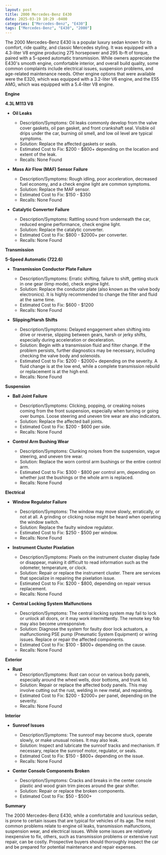 ```yaml
---
layout: post
title: 2000 Mercedes-Benz E430
date: 2025-03-19 10:29 -0400
categories: ["Mercedes-Benz", "E430"]
tags: ["Mercedes-Benz", "E430", "2000"]
---
```

The 2000 Mercedes-Benz E430 is a popular luxury sedan known for its comfort, ride quality, and classic Mercedes styling. It was equipped with a 4.3-liter V8 engine producing 275 horsepower and 295 lb-ft of torque, paired with a 5-speed automatic transmission. While owners appreciate the E430's smooth engine, comfortable interior, and overall build quality, some common complaints include electrical issues, suspension problems, and age-related maintenance needs. Other engine options that were available were the E320, which was equipped with a 3.2-liter V6 engine, and the E55 AMG, which was equipped with a 5.4-liter V8 engine.

**Engine**

**4.3L M113 V8**
*   **Oil Leaks**
    *   Description/Symptoms: Oil leaks commonly develop from the valve cover gaskets, oil pan gasket, and front crankshaft seal. Visible oil drips under the car, burning oil smell, and low oil level are typical symptoms.
    *   Solution: Replace the affected gaskets or seals.
    *   Estimated Cost to Fix: $200 - $800+ depending on the location and extent of the leak.
    *   Recalls: None Found

*   **Mass Air Flow (MAF) Sensor Failure**
    *   Description/Symptoms: Rough idling, poor acceleration, decreased fuel economy, and a check engine light are common symptoms.
    *   Solution: Replace the MAF sensor.
    *   Estimated Cost to Fix: $150 - $350
    *   Recalls: None Found

*   **Catalytic Converter Failure**
    *   Description/Symptoms: Rattling sound from underneath the car, reduced engine performance, check engine light.
    *   Solution: Replace the catalytic converter.
    *   Estimated Cost to Fix: $800 - $2000+ per converter.
    *   Recalls: None Found

**Transmission**

**5-Speed Automatic (722.6)**
*   **Transmission Conductor Plate Failure**
    *   Description/Symptoms: Erratic shifting, failure to shift, getting stuck in one gear (limp mode), check engine light.
    *   Solution: Replace the conductor plate (also known as the valve body electronics). It is highly recommended to change the filter and fluid at the same time.
    *   Estimated Cost to Fix: $600 - $1200
    *   Recalls: None Found

*   **Slipping/Harsh Shifts**
    *   Description/Symptoms: Delayed engagement when shifting into drive or reverse, slipping between gears, harsh or jerky shifts, especially during acceleration or deceleration.
    *   Solution: Begin with a transmission fluid and filter change. If the problem persists, further diagnostics may be necessary, including checking the valve body and solenoids.
    *   Estimated Cost to Fix: $200 - $2000+ depending on the severity. A fluid change is at the low end, while a complete transmission rebuild or replacement is at the high end.
    *   Recalls: None Found

**Suspension**

*   **Ball Joint Failure**
    *   Description/Symptoms: Clicking, popping, or creaking noises coming from the front suspension, especially when turning or going over bumps. Loose steering and uneven tire wear are also indicators.
    *   Solution: Replace the affected ball joints.
    *   Estimated Cost to Fix: $200 - $600 per side.
    *   Recalls: None Found

*   **Control Arm Bushing Wear**
    *   Description/Symptoms: Clunking noises from the suspension, vague steering, and uneven tire wear.
    *   Solution: Replace the worn control arm bushings or the entire control arm.
    *   Estimated Cost to Fix: $300 - $800 per control arm, depending on whether just the bushings or the whole arm is replaced.
    *   Recalls: None Found

**Electrical**

*   **Window Regulator Failure**
    *   Description/Symptoms: The window may move slowly, erratically, or not at all. A grinding or clicking noise might be heard when operating the window switch.
    *   Solution: Replace the faulty window regulator.
    *   Estimated Cost to Fix: $250 - $500 per window.
    *   Recalls: None Found

*   **Instrument Cluster Pixelation**
    *   Description/Symptoms: Pixels on the instrument cluster display fade or disappear, making it difficult to read information such as the odometer, temperature, or clock.
    *   Solution: Repair or replace the instrument cluster. There are services that specialize in repairing the pixelation issue.
    *   Estimated Cost to Fix: $200 - $800, depending on repair versus replacement.
    *   Recalls: None Found

*   **Central Locking System Malfunctions**
    *   Description/Symptoms: The central locking system may fail to lock or unlock all doors, or it may work intermittently. The remote key fob may also become unresponsive.
    *   Solution: Diagnose the system for faulty door lock actuators, a malfunctioning PSE pump (Pneumatic System Equipment) or wiring issues. Replace or repair the affected components.
    *   Estimated Cost to Fix: $100 - $800+ depending on the cause.
    *   Recalls: None Found

**Exterior**

*   **Rust**
    *   Description/Symptoms: Rust can occur on various body panels, especially around the wheel wells, door bottoms, and trunk lid.
    *   Solution: Repair or replace the affected body panels. This may involve cutting out the rust, welding in new metal, and repainting.
    *   Estimated Cost to Fix: $200 - $2000+ per panel, depending on the severity.
    *   Recalls: None Found

**Interior**

*   **Sunroof Issues**
    *   Description/Symptoms: The sunroof may become stuck, operate slowly, or make unusual noises. It may also leak.
    *   Solution: Inspect and lubricate the sunroof tracks and mechanism. If necessary, replace the sunroof motor, regulator, or seals.
    *   Estimated Cost to Fix: $150 - $800+ depending on the issue.
    *   Recalls: None Found

*   **Center Console Components Broken**
    *   Description/Symptoms: Cracks and breaks in the center console plastic and wood grain trim pieces around the gear shifter.
    *   Solution: Repair or replace the broken components.
    *   Estimated Cost to Fix: $50 - $500+

**Summary**

The 2000 Mercedes-Benz E430, while a comfortable and luxurious sedan, is prone to certain issues that are typical for vehicles of its age. The most common problems relate to engine oil leaks, transmission malfunctions, suspension wear, and electrical issues. While some issues are relatively inexpensive to fix, others, such as transmission problems or extensive rust repair, can be costly. Prospective buyers should thoroughly inspect the car and be prepared for potential maintenance and repair expenses.

